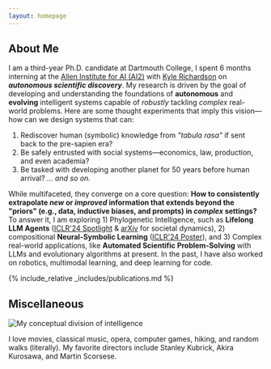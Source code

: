 ```yaml
---
layout: homepage
---
```


## About Me

I am a third-year Ph.D. candidate at Dartmouth College, I spent 6 months interning at the [Allen Institute for AI (AI2)](https://allenai.org/) with [Kyle Richardson](https://www.nlp-kyle.com/) on ***autonomous scientific discovery***. My research is driven by the goal of developing and understanding the foundations of **autonomous** and **evolving** intelligent systems capable of *robustly* tackling *complex* real-world problems. Here are some thought experiments that imply this vision—how can we design systems that can:
1. Rediscover human (symbolic) knowledge from *"tabula rasa"* if sent back to the pre-sapien era?
2. Be safely entrusted with social systems—economics, law, production, and even academia?
3. Be tasked with developing another planet for 50 years before human arrival?
*... and so on.*

While multifaceted, they converge on a core question: **How to consistently extrapolate *new* or *improved* information that extends beyond the "priors" (e.g., data, inductive biases, and prompts) in *complex* settings?** To answer it, I am exploring 1) Phylogenetic Intelligence, such as **Lifelong LLM Agents** ([ICLR'24 Spotlight](https://openreview.net/pdf?id=s9z0HzWJJp) & [arXiv](https://arxiv.org/pdf/2409.17266) for societal dynamics), 2) compositional **Neural-Symbolic Learning** ([ICLR'24 Poster](https://openreview.net/pdf?id=uqxBTcWRnj)), and 3) Complex real-world applications, like **Automated Scientific Problem-Solving** with LLMs and evolutionary algorithms at present. In the past, I have also worked on robotics, multimodal learning, and deep learning for code.


{% include_relative _includes/publications.md %}



## Miscellaneous


![My conceptual division of intelligence](assets/img/triangle_s.png)


I love movies, classical music, opera, computer games, hiking, and random walks (literally). My favorite directors include Stanley Kubrick, Akira Kurosawa, and Martin Scorsese.


